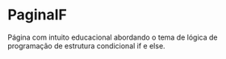 # PaginaIF
 Página com intuito educacional abordando o tema de lógica de programação de estrutura condicional if e else.
